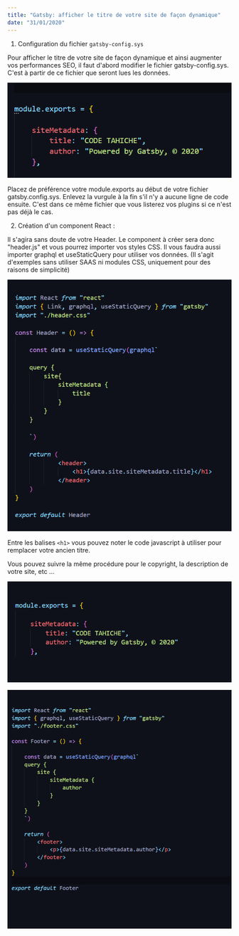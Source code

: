 ```yaml
---
title: "Gatsby: afficher le titre de votre site de façon dynamique"
date: "31/01/2020"
---
```


1. Configuration du fichier `gatsby-config.sys`

Pour afficher le titre de votre site de façon dynamique et ainsi augmenter vos performances SEO, il faut d'abord modifier le fichier gatsby-config.sys. C'est à partir de ce fichier que seront lues les données. 

![module exports](module-exports.png)


Placez de préférence votre module.exports au début de votre fichier gatsby.config.sys. Enlevez la vurgule à la fin s'il n'y a aucune ligne de code ensuite. C'est dans ce même fichier que vous listerez vos plugins si ce n'est pas déjà le cas.


2. Création d'un component React : 

Il s'agira sans doute de votre Header. Le component à créer sera donc "header.js" et vous pourrez importer vos styles CSS. Il vous faudra aussi importer graphql et useStaticQuery pour utiliser vos données. (Il s'agit d'exemples sans utiliser SAAS ni modules CSS, uniquement pour des raisons de simplicité)

![head.js](headjs.png)

Entre les balises `<h1>` vous pouvez noter le code javascript à utiliser pour remplacer votre ancien titre.
 

Vous pouvez suivre la même procédure pour le copyright, la description de votre site, etc ...


![module-exports2](module-exports2.png)




![footerjs](footerjs.png)



